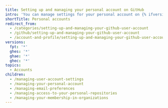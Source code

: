 ```yaml
---
title: Setting up and managing your personal account on GitHub
intro: 'You can manage settings for your personal account on {% ifversion fpt or ghec or ghes %}{% data variables.location.product_location %}{% elsif ghae %}{% data variables.product.product_name %}{% endif %}, including email preferences, access to personal repositories, and organization memberships. You can also manage the account itself.'
shortTitle: Personal accounts
redirect_from:
  - /categories/setting-up-and-managing-your-github-user-account
  - /github/setting-up-and-managing-your-github-user-account
  - /account-and-profile/setting-up-and-managing-your-github-user-account
versions:
  fpt: '*'
  ghes: '*'
  ghae: '*'
  ghec: '*'
topics:
  - Accounts
children:
  - /managing-user-account-settings
  - /managing-your-personal-account
  - /managing-email-preferences
  - /managing-access-to-your-personal-repositories
  - /managing-your-membership-in-organizations
---
```


